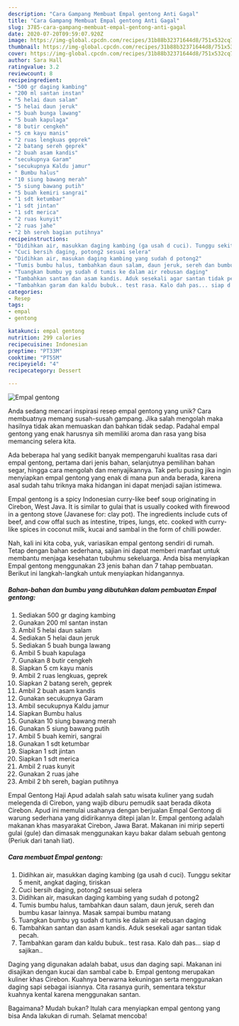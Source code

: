 ```yaml
---
description: "Cara Gampang Membuat Empal gentong Anti Gagal"
title: "Cara Gampang Membuat Empal gentong Anti Gagal"
slug: 3785-cara-gampang-membuat-empal-gentong-anti-gagal
date: 2020-07-20T09:59:07.920Z
image: https://img-global.cpcdn.com/recipes/31b88b32371644d8/751x532cq70/empal-gentong-foto-resep-utama.jpg
thumbnail: https://img-global.cpcdn.com/recipes/31b88b32371644d8/751x532cq70/empal-gentong-foto-resep-utama.jpg
cover: https://img-global.cpcdn.com/recipes/31b88b32371644d8/751x532cq70/empal-gentong-foto-resep-utama.jpg
author: Sara Hall
ratingvalue: 3.2
reviewcount: 8
recipeingredient:
- "500 gr daging kambing"
- "200 ml santan instan"
- "5 helai daun salam"
- "5 helai daun jeruk"
- "5 buah bunga lawang"
- "5 buah kapulaga"
- "8 butir cengkeh"
- "5 cm kayu manis"
- "2 ruas lengkuas geprek"
- "2 batang sereh geprek"
- "2 buah asam kandis"
- "secukupnya Garam"
- "secukupnya Kaldu jamur"
- " Bumbu halus"
- "10 siung bawang merah"
- "5 siung bawang putih"
- "5 buah kemiri sangrai"
- "1 sdt ketumbar"
- "1 sdt jintan"
- "1 sdt merica"
- "2 ruas kunyit"
- "2 ruas jahe"
- "2 bh sereh bagian putihnya"
recipeinstructions:
- "Didihkan air, masukkan daging kambing (ga usah d cuci). Tunggu sekitar 5 menit, angkat daging, tiriskan"
- "Cuci bersih daging, potong2 sesuai selera"
- "Didihkan air, masukan daging kambing yang sudah d potong2"
- "Tumis bumbu halus, tambahkan daun salam, daun jeruk, sereh dan bumbu kasar lainnya. Masak sampai bumbu matang"
- "Tuangkan bumbu yg sudah d tumis ke dalam air rebusan daging"
- "Tambahkan santan dan asam kandis. Aduk sesekali agar santan tidak pecah."
- "Tambahkan garam dan kaldu bubuk.. test rasa. Kalo dah pas... siap d sajikan.."
categories:
- Resep
tags:
- empal
- gentong

katakunci: empal gentong 
nutrition: 299 calories
recipecuisine: Indonesian
preptime: "PT33M"
cooktime: "PT55M"
recipeyield: "4"
recipecategory: Dessert

---
```



![Empal gentong](https://img-global.cpcdn.com/recipes/31b88b32371644d8/751x532cq70/empal-gentong-foto-resep-utama.jpg)

Anda sedang mencari inspirasi resep empal gentong yang unik? Cara membuatnya memang susah-susah gampang. Jika salah mengolah maka hasilnya tidak akan memuaskan dan bahkan tidak sedap. Padahal empal gentong yang enak harusnya sih memiliki aroma dan rasa yang bisa memancing selera kita.

Ada beberapa hal yang sedikit banyak mempengaruhi kualitas rasa dari empal gentong, pertama dari jenis bahan, selanjutnya pemilihan bahan segar, hingga cara mengolah dan menyajikannya. Tak perlu pusing jika ingin menyiapkan empal gentong yang enak di mana pun anda berada, karena asal sudah tahu triknya maka hidangan ini dapat menjadi sajian istimewa.

Empal gentong is a spicy Indonesian curry-like beef soup originating in Cirebon, West Java. It is similar to gulai that is usually cooked with firewood in a gentong stove (Javanese for: clay pot). The ingredients include cuts of beef, and cow offal such as intestine, tripes, lungs, etc. cooked with curry-like spices in coconut milk, kucai and sambal in the form of chilli powder.


Nah, kali ini kita coba, yuk, variasikan empal gentong sendiri di rumah. Tetap dengan bahan sederhana, sajian ini dapat memberi manfaat untuk membantu menjaga kesehatan tubuhmu sekeluarga. Anda bisa menyiapkan Empal gentong menggunakan 23 jenis bahan dan 7 tahap pembuatan. Berikut ini langkah-langkah untuk menyiapkan hidangannya.

<!--inarticleads1-->

##### Bahan-bahan dan bumbu yang dibutuhkan dalam pembuatan Empal gentong:

1. Sediakan 500 gr daging kambing
1. Gunakan 200 ml santan instan
1. Ambil 5 helai daun salam
1. Sediakan 5 helai daun jeruk
1. Sediakan 5 buah bunga lawang
1. Ambil 5 buah kapulaga
1. Gunakan 8 butir cengkeh
1. Siapkan 5 cm kayu manis
1. Ambil 2 ruas lengkuas, geprek
1. Siapkan 2 batang sereh, geprek
1. Ambil 2 buah asam kandis
1. Gunakan secukupnya Garam
1. Ambil secukupnya Kaldu jamur
1. Siapkan  Bumbu halus
1. Gunakan 10 siung bawang merah
1. Gunakan 5 siung bawang putih
1. Ambil 5 buah kemiri, sangrai
1. Gunakan 1 sdt ketumbar
1. Siapkan 1 sdt jintan
1. Siapkan 1 sdt merica
1. Ambil 2 ruas kunyit
1. Gunakan 2 ruas jahe
1. Ambil 2 bh sereh, bagian putihnya


Empal Gentong Haji Apud adalah salah satu wisata kuliner yang sudah melegenda di Cirebon, yang wajib diburu pemudik saat berada dikota Cirebon. Apud ini memulai usahanya dengan berjualan Empal Gentong di warung sederhana yang didirikannya ditepi jalan Ir. Empal gentong adalah makanan khas masyarakat Cirebon, Jawa Barat. Makanan ini mirip seperti gulai (gule) dan dimasak menggunakan kayu bakar dalam sebuah gentong (Periuk dari tanah liat). 

<!--inarticleads2-->

##### Cara membuat Empal gentong:

1. Didihkan air, masukkan daging kambing (ga usah d cuci). Tunggu sekitar 5 menit, angkat daging, tiriskan
1. Cuci bersih daging, potong2 sesuai selera
1. Didihkan air, masukan daging kambing yang sudah d potong2
1. Tumis bumbu halus, tambahkan daun salam, daun jeruk, sereh dan bumbu kasar lainnya. Masak sampai bumbu matang
1. Tuangkan bumbu yg sudah d tumis ke dalam air rebusan daging
1. Tambahkan santan dan asam kandis. Aduk sesekali agar santan tidak pecah.
1. Tambahkan garam dan kaldu bubuk.. test rasa. Kalo dah pas... siap d sajikan..


Daging yang digunakan adalah babat, usus dan daging sapi. Makanan ini disajikan dengan kucai dan sambal cabe b. Empal gentong merupakan kuliner khas Cirebon. Kuahnya berwarna kekuningan serta menggunakan daging sapi sebagai isiannya. Cita rasanya gurih, sementara tekstur kuahnya kental karena menggunakan santan. 

Bagaimana? Mudah bukan? Itulah cara menyiapkan empal gentong yang bisa Anda lakukan di rumah. Selamat mencoba!
